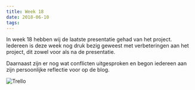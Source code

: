 ```yaml
---
title: Week 18
date: 2018-06-10
tags:
---
```


In week 18 hebben wij de laatste presentatie gehad van het project. 
Iedereen is deze week nog druk bezig geweest met verbeteringen aan het project, dit zowel voor als na de presentatie.

Daarnaast zijn er nog wat conflicten uitgesproken en begon iedereen aan zijn persoonlijke reflectie voor op de blog.

![Trello](https://i.imgur.com/bYmbv86.png)
